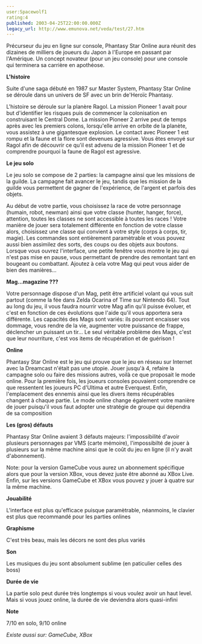```yaml
---
user:Spacewolf1
rating:4
published: 2003-04-25T22:00:00.000Z
legacy_url: http://www.emunova.net/veda/test/27.htm
---
```

Précurseur du jeu en ligne sur console, Phantasy Star Online aura réunit des dizaines de milliers de joueurs du Japon à l'Europe en passant par l'Amérique. Un concept novateur (pour un jeu console) pour une console qui terminera sa carrière en apothéose.  

  

  

  

**L'histoire**  

  

Suite d'une saga débuté en 1987 sur Master System, Phantasy Star Online se déroule dans un univers de SF avec un brin de'Heroïc Phantasy.  

  

L'histoire se déroule sur la planère Ragol. La mission Pioneer 1 avait pour but d'identifier les risques puis de commencer la colonisation en construisant le Central Dome. La mission Pioneer 2 arrive peut de temps après avec les premiers colons, lorsqu'elle arrive en orbite de la planète, vous assistez à une gigantesque explosion. Le contact avec Pioneer 1 est rompu et la faune et la flore sont devenues agressive. Vous êtes envoyé sur Ragol afin de découvrir ce qu'il est advenu de la mission Pioneer 1 et de comprendre pourquoi la faune de Ragol est agressive.  

  

  

  

**Le jeu solo**  

  

Le jeu solo se compose de 2 parties: la campagne ainsi que les missions de la guilde. La campagne fait avancer le jeu, tandis que les mission de la guilde vous permettent de gagner de l'expérience, de l'argent et parfois des objets.  

  

Au début de votre partie, vous choisissez la race de votre personnage (humain, robot, newman) ainsi que votre classe (hunter, hanger, force), attention, toutes les classes ne sont accessible à toutes les races ! Votre manière de jouer sera totalement différente en fonction de votre classe alors, choisissez une classe qui convient à votre style (corps à corps, tir, magie). Les commandes sont entièrement paramètrable et vous pouvez aussi bien assimilez des sorts, des coups ou des objets aux boutons. Lorsque vous ouvrez l'interface, une petite fenêtre vous montre le jeu qui n'est pas mise en pause, vous permettant de prendre des remontant tant en bougeant ou combattant. Ajoutez à cela votre Mag qui peut vous aider de bien des manières...  

  

  

  

**Mag...magazine ???**  

  

Votre personnage dispose d'un Mag, petit être artificiel volant qui vous suit partout (comme la fée dans Zelda Ocarina of Time sur Nintendo 64). Tout au long du jeu, il vous faudra nourrir votre Mag afin qu'il puisse évoluer, et c'est en fonction de ces évolutions que l'aide qu'il vous apportera sera différente. Les capacités des Mags sont variés: ils pourront encaisser vos dommage, vous rendre de la vie, augmenter votre puissance de frappe, déclencher un puissant un tir... Le seul véritable problème des Mags, c'est que leur nourriture, c'est vos items de récupération et de guérison !  

  

  

  

**Online**  

  

Phantasy Star Online est le jeu qui prouve que le jeu en réseau sur Internet avec la Dreamcast n'était pas une utopie. Jouer jusqu'à 4, refaire la campagne solo ou faire des missions autres, voilà ce que proposait le mode online. Pour la première fois, les joueurs consoles pouvaient comprendre ce que ressentent les joueurs PC d'Ultima et autre Everquest. Enfin, l'emplacement des ennemis ainsi que les divers items récupérables changent à chaque partie. Le mode online change également votre manière de jouer puisqu'il vous faut adopter une stratégie de groupe qui dépendra de sa composition  

  

  

  

**Les (gros) défauts**  

  

Phantasy Star Online avaient 3 défauts majeurs: l'impossibilité d'avoir plusieurs personnages par VMS (carte mémoire), l'impossibilté de jouer à plusieurs sur la même machine ainsi que le coût du jeu en ligne (il n'y avait d'abonnement).  

  

Note: pour la version GameCube vous aurez un abonnement spécifique alors que pour la version XBox, vous devez juste être abonné au XBox Live. Enfin, sur les versions GameCube et XBox vous pouvez y jouer à quatre sur la même machine.  

  

  

  

  

  

**Jouabilité**  

  

L'interface est plus qu'efficace puisque paramètrable, néanmoins, le clavier est plus que recommandé pour les parties onlines  

  

**Graphisme**  

  

C'est très beau, mais les décors ne sont des plus variés  

  

**Son**  

  

Les musiques du jeu sont absolument sublime (en paticulier celles des boss)  

  

**Durée de vie**  

  

La partie solo peut durée très longtemps si vous voulez avoir un haut level. Mais si vous jouez online, la durée de vie deviendra alors quasi-infini  

  

**Note**  

  

7/10 en solo, 9/10 online  

  

  

  

_Existe aussi sur:_ _GameCube, XBox_